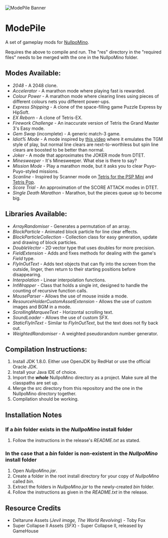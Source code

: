 ![ModePile Banner](https://github.com/Shots243/ModePile/blob/master/GitHub%20ModePile%20Banner-Final.png)

# ModePile
A set of gameplay mods for [NullpoMino](https://github.com/nullpomino/nullpomino).

Requires the above to compile and run. The "res" directory in the "required files" needs to be merged with the one in the NullpoMino folder.

## Modes Available:

* _2048_ - A 2048 clone.
* _Accelerator_ - A marathon mode where playing fast is rewarded.
* _Colour Power_ - A marathon mode where clearing lines using pieces of different colours nets you different power-ups.
* _Express Shipping_ - A clone of the space-filling game Puzzle Express by HipSoft.
* _EX Reborn_ - A clone of Tetris-EX.
* _Firework Challenge_ - An inaccurate version of Tetris the Grand Master 3's Easy mode.
* _Gem Swap_ (incomplete) - A generic match-3 game.
* _Idiot% Mode_ - A mode inspired by [this video](https://www.youtube.com/watch?v=omaDz_w4cgg) where it emulates the TGM style of play, but normal line clears are next-to-worthless but spin line clears are boosted to be better than normal.
* _Joker_ - A mode that approximates the JOKER mode from DTET.
* _Minesweeper_ - It's Minesweeper. What else is there to say?
* _Mission Mode_ - Play a marathon mode, but it asks you to clear Puyo-Puyo-styled missions.
* _Scanline_ - Inspired by Scanner mode on [Tetris for the PSP Mini](https://harddrop.com/wiki/Tetris_(PSP_Mini)) and [Tetris Pop](https://harddrop.com/wiki/Tetris_Pop).
* _Score Trial_ - An approximation of the SCORE ATTACK modes in DTET.
* _Single Death Marathon_ - Marathon, but the pieces queue up to become big.

## Libraries Available:

* _ArrayRandomiser_ - Generates a permutation of an array.
* _BlockParticle_ - Animated block particle for line clear effects.
* _BlockParticleCollection_ - Collection class for easy generation, update and drawing of block particles.
* _DoubleVector_ - 2D vector type that uses doubles for more precision.
* _FieldExtension_ - Adds and fixes methods for dealing with the game's _Field_ type.
* _FlyInOutText_ - Adds text objects that can fly into the screen from the outside, linger, then return to their starting positions before disappearing.
* _Interpolation_ - Linear interpolation functions.
* _IntWrapper_ - Class that holds a single int, designed to handle the counting of recursive function calls.
* _MouseParser_ - Allows the use of mouse inside a mode.
* _ResourceHolderCustomAssetExtension_ - Allows the use of custom images and BGM in a mode.
* _ScrollingMarqueeText_ - Horizontal scrolling text.
* _SoundLoader_ - Allows the use of custom SFX.
* _StaticFlyInText_ - Similar to _FlyInOutText_, but the text does not fly back out.
* _WeightedRandomiser_ - A weighted pseudorandom number generator. 

## Compilation Instructions:

1. Install JDK 1.8.0. Either use OpenJDK by RedHat or use the official Oracle JDK.
2. Install your Java IDE of choice.
3. Import the ***whole*** NullpoMino directory as a project. Make sure all the classpaths are set up.
4. Merge the src directory from this repository and the one in the NullpoMino directory together.
5. Compilation should be working.

## Installation Notes

### If a *bin* folder exists in the *NullpoMino* install folder

1. Follow the instructions in the release's *README.txt* as stated.

### In the case that a *bin* folder is non-existent in the *NullpoMino* install folder

1. Open *NullpoMino.jar*.
2. Create a folder in the root install directory for your copy of *NullpoMino* called *bin*.
3. Extract the folders in *NullpoMino.jar* to the newly-created *bin* folder.
4. Follow the instructions as given in the *README.txt* in the release.

## Resource Credits

* Deltarune Assets (*Jevil image, The World Revolving*) - Toby Fox
* Super Collapse II Assets (_SFX_) - Super Collapse II, released by GameHouse
